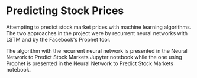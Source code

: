 # Predicting Stock Prices

Attempting to predict stock market prices with machine learning algorithms. The two approaches in the project were by recurrent neural networks with LSTM and by the Facebook's Prophet tool.

The algorithm with the recurrent neural network is presented in the Neural Network to Predict Stock Markets Jupyter notebook while the one using Prophet is presented in the Neural Network to Predict Stock Markets notebook.
